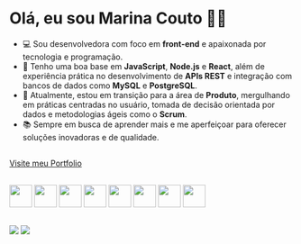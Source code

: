 <h1>Olá, eu sou Marina Couto 💖👋</h1>

- 💻 Sou desenvolvedora com foco em **front-end** e apaixonada por tecnologia e programação.
- 🌱 Tenho uma boa base em **JavaScript**, **Node.js** e **React**, além de experiência prática no desenvolvimento de **APIs REST** e integração com bancos de dados como **MySQL** e **PostgreSQL**.
- 🚀 Atualmente, estou em transição para a área de **Produto**, mergulhando em práticas centradas no usuário, tomada de decisão orientada por dados e metodologias ágeis como o **Scrum**.
- 📚 Sempre em busca de aprender mais e me aperfeiçoar para oferecer soluções inovadoras e de qualidade.

##

[Visite meu Portfolio](https://my-portfolio-mu-self.vercel.app)


##


<div>
  <img width="40px" src="https://cdn.jsdelivr.net/gh/devicons/devicon/icons/javascript/javascript-original.svg" />
  <img width="40px" src="https://cdn.jsdelivr.net/gh/devicons/devicon/icons/html5/html5-original.svg" />
  <img width="40px" src="https://cdn.jsdelivr.net/gh/devicons/devicon/icons/css3/css3-original.svg" />
  <img width="40px" src="https://cdn.jsdelivr.net/gh/devicons/devicon/icons/nodejs/nodejs-original.svg" />
  <img width="40px" src="https://cdn.jsdelivr.net/gh/devicons/devicon/icons/react/react-original.svg" />
  <img width="40px" src="https://cdn.jsdelivr.net/gh/devicons/devicon/icons/mysql/mysql-original.svg" />
  <img width="40px" src="https://cdn.jsdelivr.net/gh/devicons/devicon/icons/postgresql/postgresql-original.svg" />
  <img width="40px" src="https://cdn.jsdelivr.net/gh/devicons/devicon/icons/dotnetcore/dotnetcore-original.svg" />

</div>


##

<div> 
  <a href = "mailto:marinacouto.coder@gmail.com"><img src="https://img.shields.io/badge/-Gmail-%23333?style=for-the-badge&logo=gmail&logoColor=white" target="_blank"></a>
  <a href="https://www.linkedin.com/in/marina-couto-228472280" target="_blank"><img src="https://img.shields.io/badge/-LinkedIn-%230077B5?style=for-the-badge&logo=linkedin&logoColor=white" target="_blank"></a> 
  
</div>        
          

